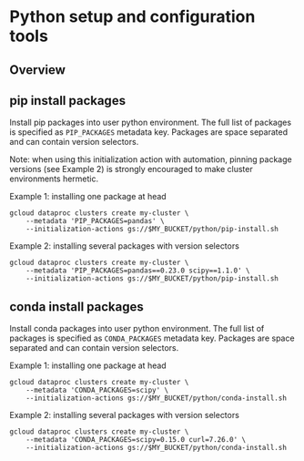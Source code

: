 # Python setup and configuration tools

## Overview

## pip install packages

Install pip packages into user python environment. The full list of packages is specified
as `PIP_PACKAGES` metadata key. Packages are space separated and can contain version selectors.

Note: when using this initialization action with automation, pinning package versions
(see Example 2) is strongly encouraged to make cluster environments hermetic.

Example 1: installing one package at head

```
gcloud dataproc clusters create my-cluster \
    --metadata 'PIP_PACKAGES=pandas' \
    --initialization-actions gs://$MY_BUCKET/python/pip-install.sh
```

Example 2: installing several packages with version selectors

```
gcloud dataproc clusters create my-cluster \
    --metadata 'PIP_PACKAGES=pandas==0.23.0 scipy==1.1.0' \
    --initialization-actions gs://$MY_BUCKET/python/pip-install.sh
```

## conda install packages

Install conda packages into user python environment. The full list of packages is specified
as `CONDA_PACKAGES` metadata key. Packages are space separated and can contain version selectors.

Example 1: installing one package at head

```
gcloud dataproc clusters create my-cluster \
    --metadata 'CONDA_PACKAGES=scipy' \
    --initialization-actions gs://$MY_BUCKET/python/conda-install.sh
```

Example 2: installing several packages with version selectors

```
gcloud dataproc clusters create my-cluster \
    --metadata 'CONDA_PACKAGES=scipy=0.15.0 curl=7.26.0' \
    --initialization-actions gs://$MY_BUCKET/python/conda-install.sh
```

